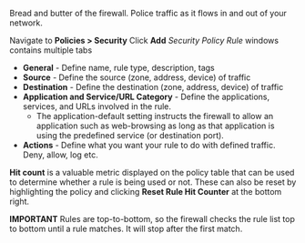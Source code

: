Bread and butter of the firewall. Police traffic as it flows in and out of your network.

Navigate to **Policies > Security** Click **Add**
*Security Policy Rule* windows contains multiple tabs
- **General** - Define name, rule type, description, tags
- **Source** - Define the source (zone, address, device) of traffic 
- **Destination** - Define the destination (zone, address, device) of traffic
- **Application and Service/URL Category** - Define the applications, services, and URLs involved in the rule.
	- The application-default setting instructs the firewall to allow an application such as web-browsing as long as that application is using the predefined service (or destination port).
- **Actions** - Define what you want your rule to do with defined traffic. Deny, allow, log etc.

**Hit count** is a valuable metric displayed on the policy table that can be used to determine whether a rule is being used or not. These can also be reset by highlighting the policy and clicking **Reset Rule Hit Counter** at the bottom right.

**IMPORTANT** Rules are top-to-bottom, so the firewall checks the rule list top to bottom until a rule matches. It will stop after the first match.